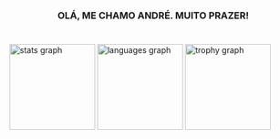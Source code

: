 <h3 align="center">OLÁ, ME CHAMO ANDRÉ. MUITO PRAZER!</h3>

###

<br clear="both">

<div align="left">
  <img src="https://github-readme-stats.vercel.app/api?username=AndresqcDEV&hide_title=false&hide_rank=false&show_icons=true&include_all_commits=true&count_private=true&disable_animations=false&theme=nightowl&locale=en&hide_border=false&order=1&custom_title=dados%20oficiais%20" height="150" alt="stats graph"  />
  <img src="https://github-readme-stats.vercel.app/api/top-langs?username=AndresqcDEV&locale=pt-br&hide_title=false&layout=compact&card_width=320&langs_count=5&theme=nightowl&hide_border=false&order=2&custom_title=Linguagens%20dominates%20" height="150" alt="languages graph"  />
  <img src="https://github-profile-trophy.vercel.app?username=AndresqcDEV&theme=tokyonight&column=-1&row=1&margin-w=0&margin-h=5&no-bg=true&no-frame=true&order=4" height="150" alt="trophy graph"  />
</div>

###
